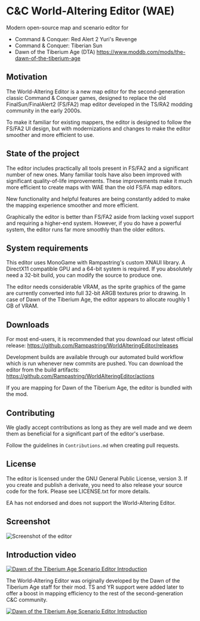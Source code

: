 # C&C World-Altering Editor (WAE)

Modern open-source map and scenario editor for

- Command & Conquer: Red Alert 2 Yuri's Revenge
- Command & Conquer: Tiberian Sun
- Dawn of the Tiberium Age (DTA) https://www.moddb.com/mods/the-dawn-of-the-tiberium-age

## Motivation

The World-Altering Editor is a new map editor for the second-generation classic Command & Conquer games,
designed to replace the old FinalSun/FinalAlert2 (FS/FA2) map editor developed in the TS/RA2 modding community in the early 2000s.

To make it familiar for existing mappers, the editor is designed to follow the FS/FA2 UI design,
but with modernizations and changes to make the editor smoother and more efficient to use.

## State of the project

The editor includes practically all tools present in FS/FA2 and a significant number of
new ones. Many familiar tools have also been improved with significant quality-of-life improvements.
These improvements make it much more efficient to create maps with WAE than the old FS/FA map editors.

New functionality and helpful features are being constantly added to make the mapping experience smoother and more efficient.

Graphically the editor is better than FS/FA2 aside from lacking voxel support
and requiring a higher-end system. However, if you do have a powerful system, the editor
runs far more smoothly than the older editors.

## System requirements

This editor uses MonoGame with Rampastring's custom XNAUI library. 
A DirectX11 compatible GPU and a 64-bit system is required.
If you absolutely need a 32-bit build, you can modify the source to produce one.

The editor needs considerable VRAM, as the sprite graphics of the game are currently
converted into full 32-bit ARGB textures prior to drawing. In case of
Dawn of the Tiberium Age, the editor appears to allocate roughly 1 GB of VRAM.

## Downloads

For most end-users, it is recommended that you download our latest official release: https://github.com/Rampastring/WorldAlteringEditor/releases

Development builds are available through our automated build workflow which is run whenever new commits are pushed. You can download the editor from the build artifacts:
https://github.com/Rampastring/WorldAlteringEditor/actions

If you are mapping for Dawn of the Tiberium Age, the editor is bundled with the mod.

## Contributing

We gladly accept contributions as long as they are well made and we deem them as beneficial for a significant part of the editor's userbase.

Follow the guidelines in `Contributions.md` when creating pull requests.

## License

The editor is licensed under the GNU General Public License, version 3.
If you create and publish a derivate, you need to also release your source code for the fork.
Please see LICENSE.txt for more details.

EA has not endorsed and does not support the World-Altering Editor.

## Screenshot

![Screenshot of the editor](https://github.com/Rampastring/WorldAlteringEditor/raw/master/mapeditor.jpg "Map Editor Screenshot")

## Introduction video

[![Dawn of the Tiberium Age Scenario Editor Introduction](https://github.com/Rampastring/WorldAlteringEditor/raw/master/videopreview.jpg)](https://www.youtube.com/watch?v=jIcr3nCqx7M "Dawn of the Tiberium Age Scenario Editor Introduction")

The World-Altering Editor was originally developed by the Dawn of the Tiberium Age staff for their mod. TS and YR support were added later to offer a boost in mapping efficiency to the rest of the second-generation C&C community.

[![Dawn of the Tiberium Age Scenario Editor Introduction](https://github.com/Rampastring/WorldAlteringEditor/raw/master/dtalogo.png)](https://www.moddb.com/mods/the-dawn-of-the-tiberium-age "Dawn of the Tiberium Age Homepage")
